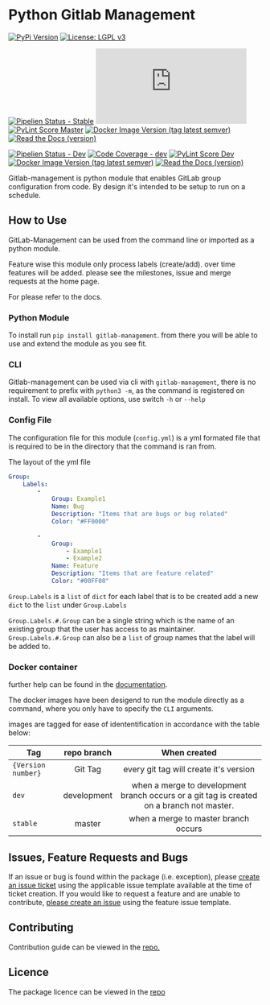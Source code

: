 # Python Gitlab Management

[![PyPi Version](https://img.shields.io/badge/dynamic/json?label=PyPi%20Package&query=$.info.version&url=https://pypi.org/pypi/gitlab-management/json&logo=pypi&logoColor=white&style=plastic)](https://pypi.org/project/gitlab-management/)
[![License: LGPL v3](https://img.shields.io/badge/License-LGPL%20v3-green.svg?style=plastic&logo=gnu&logocolor=white)](https://gitlab.com/nofusscomputing/projects/python-gitlab-management/-/blob/master/LICENCE)




[![Pipelien Status - Stable](https://img.shields.io/badge/dynamic/json.svg?label=Pipeline%20%5Bstable%5D&query=0.status&url=https://gitlab.com/api/v4/projects/19099644/pipelines?ref=master&color=ff782e&logo=gitlab&style=plastic)](https://gitlab.com/nofusscomputing/projects/python-gitlab-management/) 
[![Code Coverage - Stable](https://img.shields.io/badge/dynamic/json?color=F01F7A&label=Coverage%20%5Bstable%5D&query=%24.totals.percent_covered&suffix=%&logo=codecov&style=plastic&url=https%3A%2F%2Fnofusscomputing.gitlab.io%2Fprojects%2Fpython-gitlab-management%2Fmaster%2Fcoverage.json)](https://nofusscomputing.gitlab.io/projects/python-gitlab-management/master/coverage/) 
[![PyLint Score Master](https://img.shields.io/badge/dynamic/json?color=73398D&label=PyLint%20Score%20%5Bstable%5D&query=%24.PyLintScore&style=plastic&url=https:%2F%2Fgitlab.com%2Fnofusscomputing%2Fprojects%2Fpython-gitlab-management%2F-%2Fjobs%2Fartifacts%2Fmaster%2Ffile%2Fbadge_pylint.json?job=PyLint)](https://gitlab.com/nofusscomputing/projects/python-gitlab-management/-/jobs/artifacts/master/file/gl-code-quality-report.html?job=PyLint)
[![Docker Image Version (tag latest semver)](https://img.shields.io/docker/v/nofusscomputing/gitlab-management/stable?label=Docker%20%5Bstable%5D&logo=docker&style=plastic)](https://hub.docker.com/r/nofusscomputing/gitlab-management)
[![Read the Docs (version)](https://img.shields.io/readthedocs/python-gitlab-management/stable?label=Docs%20stable&logo=readthedocs&style=plastic)](https://python-gitlab-management.readthedocs.io/en/stable/)


[![Pipelien Status - Dev](https://img.shields.io/badge/dynamic/json.svg?label=Pipeline%20%5BDev%5D&query=0.status&url=https://gitlab.com/api/v4/projects/19099644/pipelines/?ref=development&color=ff782e&logo=gitlab&style=plastic)](https://gitlab.com/nofusscomputing/projects/python-gitlab-management/)
[![Code Coverage - dev](https://img.shields.io/badge/dynamic/json?color=F01F7A&label=Coverage%20%5BDev%5D&query=%24.totals.percent_covered&suffix=%&logo=codecov&style=plastic&url=https://gitlab.com/nofusscomputing/projects/python-gitlab-management/-/jobs/artifacts/development/file/badge_coverage.json?job=Coverage)](https://nofusscomputing.gitlab.io/projects/python-gitlab-management/development/coverage/)
[![PyLint Score Dev](https://img.shields.io/badge/dynamic/json?color=73398D&label=PyLint%20Score%20%5BDev%5D&query=%24.PyLintScore&style=plastic&url=https://gitlab.com/nofusscomputing/projects/python-gitlab-management/-/jobs/artifacts/development/file/badge_pylint.json?job=PyLint)](https://gitlab.com/nofusscomputing/projects/python-gitlab-management/-/jobs/artifacts/development/file/gl-code-quality-report.html?job=PyLint)
[![Docker Image Version (tag latest semver)](https://img.shields.io/docker/v/nofusscomputing/gitlab-management/dev?label=Docker%20%5Bdev%5D&logo=docker&style=plastic)](https://hub.docker.com/r/nofusscomputing/gitlab-management)
[![Read the Docs (version)](https://img.shields.io/readthedocs/python-gitlab-management/development?label=Docs%20devel&logo=readthedocs&style=plastic)](https://python-gitlab-management.readthedocs.io/en/development/)


Gitlab-management is python module that enables GitLab group configuration from code. By design it's intended to be setup to run on a schedule. 

## How to Use
GitLab-Management can be used from the command line or imported as a python module.

Feature wise this module only process labels (create/add). over time features will be added. please see the milestones, issue and merge requests at the home page.

For please refer to the docs.


### Python Module
To install run `pip install gitlab-management`. from there you will be able to use and extend the module as you see fit.

### CLI
Gitlab-management can be used via cli with `gitlab-management`, there is no requirement to prefix with `python3 -m`, as the command is registered on install. To view all available options, use switch `-h` or `--help`

### Config File
The configuration file for this module (`config.yml`) is a yml formated file that is required to be in the directory that the command is ran from.

The layout of the yml file
``` yaml
Group:
    Labels:
        -
            Group: Example1
            Name: Bug
            Description: "Items that are bugs or bug related"
            Color: "#FF0000"

        -
            Group: 
                - Example1
                - Example2
            Name: Feature
            Description: "Items that are feature related"
            Color: "#00FF00"

```

`Group.Labels` is a `list` of `dict` for each label that is to be created add a new `dict` to the `list` under `Group.Labels`

`Group.Labels.#.Group` can be a single string which is the name of an existing group that the user has access to as maintainer. `Group.Labels.#.Group` can also be a `list` of group names that the label will be added to.


### Docker container
further help can be found in the [documentation](https://python-gitlab-management.readthedocs.io/en/development/pages/docker.html).

The docker images have been desigend to run the module directly as a command, where you only have to specify the `CLI` arguments.

images are tagged for ease of idententification in accordance with the table below:

| Tag                |   repo branch   |  When created |
|--------------------|:---------------:|:------:|
| `{Version number}` |  Git Tag        | every git tag will create it's version |
| `dev`              |   development   |   when a merge to development branch occurs or a git tag is created on a branch not master. |
| `stable`           |     master      |    when a merge to master branch occurs |

## Issues, Feature Requests and Bugs
If an issue or bug is found within the package (i.e. exception), please [create an issue ticket](https://gitlab.com/nofusscomputing/projects/python-gitlab-management/-/issues) using the applicable issue template available at the time of ticket creation. If you would like to request a feature and are unable to contribute, [please create an issue](https://gitlab.com/nofusscomputing/projects/python-gitlab-management/-/issues) using the feature issue template.

## Contributing
Contribution guide can be viewed in the [repo.](https://gitlab.com/nofusscomputing/projects/python-gitlab-management/-/blob/master/CONTRIBUTING.md)


## Licence
The package licence can be viewed in the [repo](https://gitlab.com/nofusscomputing/projects/python-gitlab-management/-/blob/master/LICENSE)